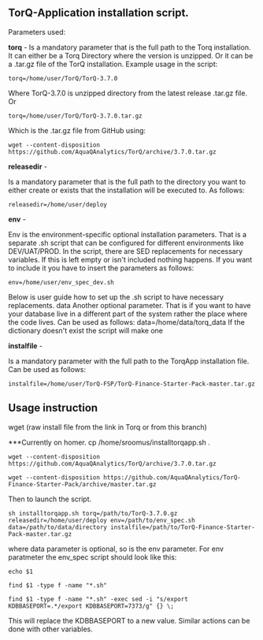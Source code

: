 ## TorQ-Application installation script. 

Parameters used:

**torq** - 
Is a mandatory parameter that is the full path to the Torq installation. It can either be a Torq Directory where the version is unzipped. Or it can be a .tar.gz file of the TorQ installation. 
Example usage in the script:

`torq=/home/user/TorQ/TorQ-3.7.0`

Where TorQ-3.7.0 is unzipped directory from the latest release .tar.gz file. Or

`torq=/home/user/TorQ/TorQ-3.7.0.tar.gz` 

Which is the .tar.gz file from GitHub using:

`wget --content-disposition https://github.com/AquaQAnalytics/TorQ/archive/3.7.0.tar.gz`

**releasedir** -

Is a mandatory parameter that is the full path to the directory you want to either create or exists that the installation will be executed to. 
As follows:

`releasedir=/home/user/deploy`

**env** -

Env is the environment-specific optional installation parameters. That is a separate .sh script that can be configured for different environments like DEV/UAT/PROD. In the script, there are SED replacements for necessary variables. If this is left empty or isn't included nothing happens. If you want to include it you have to insert the parameters as follows:

`env=/home/user/env_spec_dev.sh` 

Below is user guide how to set up the .sh script to have necessary replacements.
data
Another optional parameter. That is if you want to have your database live in a different part of the system rather the place where the code lives. Can be used as follows:
data=/home/data/torq_data
If the dictionary doesn't exist the script will make one

**instalfile** - 

Is a mandatory parameter with the full path to the TorqApp installation file. 
Can be used as follows:

`instalfile=/home/user/TorQ-FSP/TorQ-Finance-Starter-Pack-master.tar.gz`


## Usage instruction

wget (raw install file from the link in Torq or from this branch) 

***Currently on homer. 
cp /home/sroomus/installtorqapp.sh .


`wget --content-disposition https://github.com/AquaQAnalytics/TorQ/archive/3.7.0.tar.gz`

`wget --content-disposition https://github.com/AquaQAnalytics/TorQ-Finance-Starter-Pack/archive/master.tar.gz`

Then to launch the script.

`sh installtorqapp.sh torq=/path/to/TorQ-3.7.0.gz releasedir=/home/user/deploy env=/path/to/env_spec.sh data=/path/to/data/directory instalfile=/path/to/TorQ-Finance-Starter-Pack-master.tar.gz`

where data parameter is optional, so is the env parameter.
For env paratmeter the env_spec script should look like this:

`echo $1`

`find $1 -type f -name "*.sh"`

`find $1 -type f -name "*.sh" -exec sed -i "s/export KDBBASEPORT=.*/export KDBBASEPORT=7373/g" {} \;`

This will replace the KDBBASEPORT to a new value.
Similar actions can be done with other variables.
